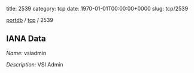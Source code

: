 title: 2539
category: tcp
date: 1970-01-01T00:00:00+0000
slug: tcp/2539

[portdb](/) / [tcp](/category/tcp.html) / 2539


## IANA Data

_Name:_ vsiadmin

_Description:_ VSI Admin

